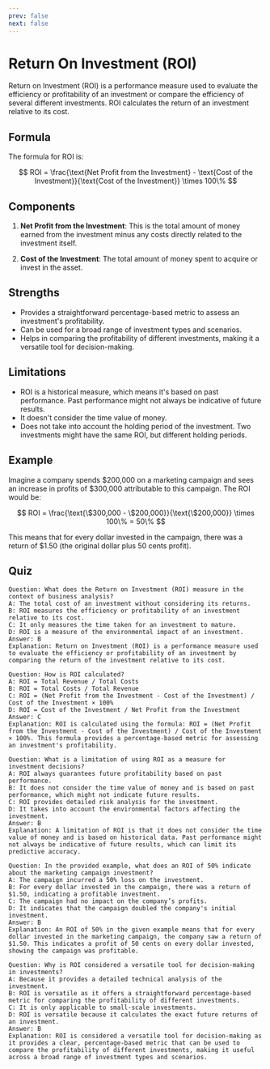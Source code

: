 ```yaml
---
prev: false
next: false
---
```


# Return On Investment (ROI)

Return on Investment (ROI) is a performance measure used to evaluate the efficiency or profitability of an investment or compare the efficiency of several different investments. ROI calculates the return of an investment relative to its cost.

## Formula

The formula for ROI is:

$$
ROI = \frac{\text{Net Profit from the Investment} - \text{Cost of the Investment}}{\text{Cost of the Investment}} \times 100\%
$$

## Components

1. **Net Profit from the Investment**: This is the total amount of money earned from the investment minus any costs directly related to the investment itself.

2. **Cost of the Investment**: The total amount of money spent to acquire or invest in the asset.

## Strengths

- Provides a straightforward percentage-based metric to assess an investment's profitability.
- Can be used for a broad range of investment types and scenarios.
- Helps in comparing the profitability of different investments, making it a versatile tool for decision-making.

## Limitations

- ROI is a historical measure, which means it's based on past performance. Past performance might not always be indicative of future results.
- It doesn't consider the time value of money.
- Does not take into account the holding period of the investment. Two investments might have the same ROI, but different holding periods.

## Example

Imagine a company spends $200,000 on a marketing campaign and sees an increase in profits of $300,000 attributable to this campaign. The ROI would be:

$$
ROI = \frac{\text{\$300,000 - \$200,000}}{\text{\$200,000}} \times 100\% = 50\%
$$

This means that for every dollar invested in the campaign, there was a return of $1.50 (the original dollar plus 50 cents profit).

## Quiz

```quiz
Question: What does the Return on Investment (ROI) measure in the context of business analysis?
A: The total cost of an investment without considering its returns.
B: ROI measures the efficiency or profitability of an investment relative to its cost.
C: It only measures the time taken for an investment to mature.
D: ROI is a measure of the environmental impact of an investment.
Answer: B
Explanation: Return on Investment (ROI) is a performance measure used to evaluate the efficiency or profitability of an investment by comparing the return of the investment relative to its cost.

Question: How is ROI calculated?
A: ROI = Total Revenue / Total Costs
B: ROI = Total Costs / Total Revenue
C: ROI = (Net Profit from the Investment - Cost of the Investment) / Cost of the Investment × 100%
D: ROI = Cost of the Investment / Net Profit from the Investment
Answer: C
Explanation: ROI is calculated using the formula: ROI = (Net Profit from the Investment - Cost of the Investment) / Cost of the Investment × 100%. This formula provides a percentage-based metric for assessing an investment's profitability.

Question: What is a limitation of using ROI as a measure for investment decisions?
A: ROI always guarantees future profitability based on past performance.
B: It does not consider the time value of money and is based on past performance, which might not indicate future results.
C: ROI provides detailed risk analysis for the investment.
D: It takes into account the environmental factors affecting the investment.
Answer: B
Explanation: A limitation of ROI is that it does not consider the time value of money and is based on historical data. Past performance might not always be indicative of future results, which can limit its predictive accuracy.

Question: In the provided example, what does an ROI of 50% indicate about the marketing campaign investment?
A: The campaign incurred a 50% loss on the investment.
B: For every dollar invested in the campaign, there was a return of $1.50, indicating a profitable investment.
C: The campaign had no impact on the company’s profits.
D: It indicates that the campaign doubled the company's initial investment.
Answer: B
Explanation: An ROI of 50% in the given example means that for every dollar invested in the marketing campaign, the company saw a return of $1.50. This indicates a profit of 50 cents on every dollar invested, showing the campaign was profitable.

Question: Why is ROI considered a versatile tool for decision-making in investments?
A: Because it provides a detailed technical analysis of the investment.
B: ROI is versatile as it offers a straightforward percentage-based metric for comparing the profitability of different investments.
C: It is only applicable to small-scale investments.
D: ROI is versatile because it calculates the exact future returns of an investment.
Answer: B
Explanation: ROI is considered a versatile tool for decision-making as it provides a clear, percentage-based metric that can be used to compare the profitability of different investments, making it useful across a broad range of investment types and scenarios.
```
